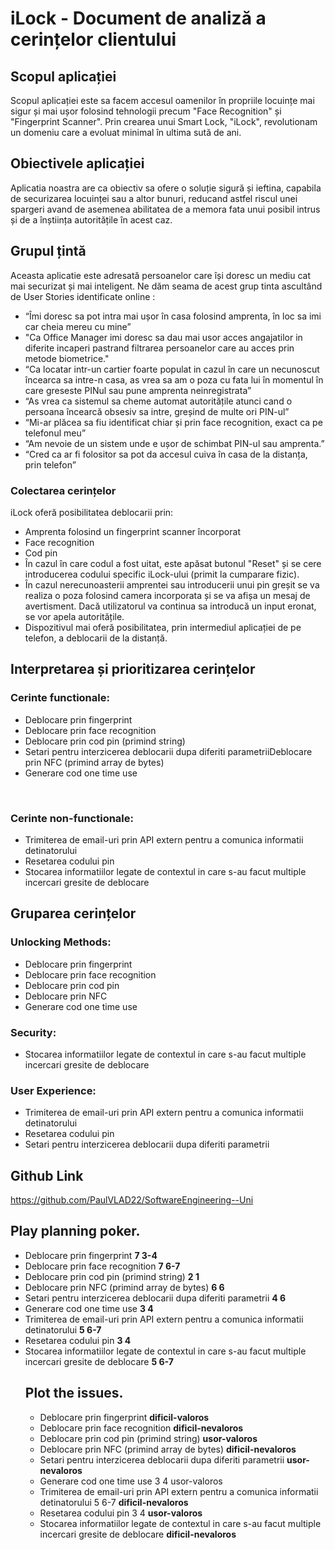 # iLock - Document de analiză a cerințelor clientului

## Scopul aplicației

Scopul aplicației este sa facem accesul oamenilor în propriile locuințe mai sigur și mai ușor folosind tehnologii precum "Face Recognition" și "Fingerprint Scanner". Prin crearea unui Smart Lock, "iLock", revolutionam un domeniu care a evoluat minimal în ultima sută de ani.

## Obiectivele aplicației

Aplicatia noastra are ca obiectiv sa ofere o soluție sigură și ieftina, capabila de securizarea locuinței sau a altor bunuri, reducand astfel riscul unei spargeri avand de asemenea abilitatea de a memora fata unui posibil intrus și de a înștiința autoritățile în acest caz.

## Grupul țintă

Aceasta aplicatie este adresată persoanelor care își doresc un mediu cat mai securizat și mai inteligent. Ne dăm seama de acest grup tinta ascultând de User Stories identificate online : 
<ul>
  <li>“Îmi doresc sa pot intra mai ușor în casa folosind amprenta, în loc sa imi car cheia mereu cu mine”</li>

  <li>"Ca Office Manager imi doresc sa dau mai usor acces angajatilor in diferite incaperi pastrand filtrarea persoanelor care au acces prin metode biometrice."</li>

  <li>“Ca locatar intr-un cartier foarte populat  in cazul în care un necunoscut încearca sa intre-n casa, as vrea sa am o poza cu fata lui în momentul în care greseste PINul sau pune amprenta neinregistrata”</li>

  <li>“As vrea ca sistemul sa cheme automat autoritățile atunci cand o persoana încearcă obsesiv sa intre, greșind de multe ori PIN-ul”</li>
  <li>“Mi-ar plăcea sa fiu identificat chiar și prin face recognition, exact ca pe telefonul meu”</li>
  <li>“Am nevoie de un sistem unde e ușor de schimbat PIN-ul sau amprenta.”</li>
  <li>“Cred ca ar fi folositor sa pot da accesul cuiva în casa de la distanța, prin telefon”</li>
</ul>

### Colectarea cerințelor

iLock oferă posibilitatea deblocarii prin:
<ul>
  <li>Amprenta folosind un fingerprint scanner încorporat</li>
  <li>Face recognition</li>
  <li>Cod pin</li>
  <li>În cazul în care codul a fost uitat, este apăsat butonul "Reset" și se cere introducerea codului specific iLock-ului (primit la cumparare fizic).</li>
  <li>În cazul nerecunoasterii amprentei sau introducerii unui pin greșit se va realiza o poza folosind camera incorporata și se va afișa un mesaj de avertisment. Dacă utilizatorul va continua sa introducă un input eronat, se vor apela autoritățile.</li>
  <li>Dispozitivul mai oferă posibilitatea, prin intermediul aplicației de pe telefon, a deblocarii de la distanță.</li>
</ul>



## Interpretarea și prioritizarea cerințelor  

### Cerinte functionale:
<ul>
  <li>Deblocare prin fingerprint</li>
  <li>Deblocare prin face recognition </li>
  <li>Deblocare prin cod pin (primind string)</li>
  <li>Setari pentru interzicerea deblocarii dupa diferiti parametriiDeblocare prin NFC (primind array de bytes)</li>
  <li>Generare cod one time use</li>
</ul>
<br/>

### Cerinte non-functionale:
<ul>
  <li>Trimiterea de email-uri prin API extern pentru a comunica informatii detinatorului</li>
  <li>Resetarea codului pin</li>
  <li>Stocarea informatiilor legate de contextul in care s-au facut multiple incercari gresite de deblocare</li>
</ul>
 
 
## Gruparea cerințelor 

### Unlocking Methods:
<ul>
  <li>Deblocare prin fingerprint</li>
  <li>Deblocare prin face recognition</li>
  <li>Deblocare prin cod pin</li>
  <li>Deblocare prin NFC</li>
  <li>Generare cod one time use</li>
</ul>

### Security:
<ul>
  <li>Stocarea informatiilor legate de contextul in care s-au facut multiple incercari gresite de deblocare</li>
</ul>
 
### User Experience:
<ul>
  <li>Trimiterea de email-uri prin API extern pentru a comunica informatii detinatorului</li>
  <li>Resetarea codului pin</li>
  <li>Setari pentru interzicerea deblocarii dupa diferiti parametrii</li>
</ul>

## Github Link 
https://github.com/PaulVLAD22/SoftwareEngineering--Uni 

## Play planning poker.

<ul>
  <li>Deblocare prin fingerprint <b>7  3-4</b></li>
  <li>Deblocare prin face recognition <b>7 6-7</b></li>
  <li>Deblocare prin cod pin (primind string) <b>2 1</b></li>
  <li>Deblocare prin NFC (primind array de bytes) <b>6 6</b></li>
  <li>Setari pentru interzicerea deblocarii dupa diferiti parametrii <b>4 6</b></li>
  <li>Generare cod one time use <b>3 4</b></li>
  <li>Trimiterea de email-uri prin API extern pentru a comunica informatii detinatorului <b>5 6-7</b></li>
  <li>Resetarea codului pin <b>3 4</b></li>
  <li>Stocarea informatiilor legate de contextul in care s-au facut multiple incercari gresite de deblocare <b>5 6-7</b></li>

 
## Plot the issues.  
<ul>
  <li> Deblocare prin fingerprint <b>dificil-valoros</b> </li>
  <li> Deblocare prin face recognition	<b>dificil-nevaloros</b></li>
  <li> Deblocare prin cod pin (primind string)  <b>usor-valoros</b></li>
  <li> Deblocare prin NFC (primind array de bytes) 	<b>dificil-nevaloros</b></li>
  <li> Setari pentru interzicerea deblocarii dupa diferiti parametrii	 <b>usor-nevaloros</b></li>
  <li> Generare cod one time use 3 4	usor-valoros<b></b></li>
  <li> Trimiterea de email-uri prin API extern pentru a comunica informatii detinatorului 5 6-7  <b>dificil-nevaloros</b></li>
  <li> Resetarea codului pin 3 4		<b>usor-valoros</b></li>
  <li>Stocarea informatiilor legate de contextul in care s-au facut multiple incercari gresite de deblocare <b>dificil-nevaloros </b></li>
</ul>

